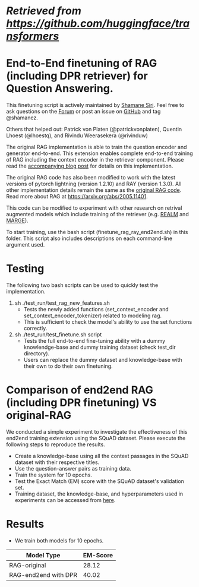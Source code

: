# ***Retrieved from https://github.com/huggingface/transformers***

# End-to-End finetuning of RAG (including DPR retriever) for Question Answering.

This finetuning script is actively maintained by [Shamane Siri](https://github.com/shamanez). Feel free to ask questions on the [Forum](https://discuss.huggingface.co/) or post an issue on [GitHub](https://github.com/huggingface/transformers/issues/new/choose) and tag @shamanez.

Others that helped out: Patrick von Platen (@patrickvonplaten), Quentin Lhoest (@lhoestq), and Rivindu Weerasekera (@rivinduw) 

The original RAG implementation is able to train the question encoder and generator end-to-end. 
This extension enables complete end-to-end training of RAG including the context encoder in the retriever component. 
Please read the [accompanying blog post](https://shamanesiri.medium.com/how-to-finetune-the-entire-rag-architecture-including-dpr-retriever-4b4385322552) for details on this implementation.

The original RAG code has also been modified to work with the latest versions of pytorch lightning (version 1.2.10) and RAY (version 1.3.0). All other implementation details remain the same as the [original RAG code](https://github.com/huggingface/transformers/tree/master/examples/research_projects/rag).
Read more about RAG  at https://arxiv.org/abs/2005.11401.

This code can be modified to experiment with other research on retrival augmented models which include training of the retriever (e.g. [REALM](https://arxiv.org/abs/2002.08909) and [MARGE](https://arxiv.org/abs/2006.15020)). 

To start training, use the bash script (finetune_rag_ray_end2end.sh) in this folder. This script also includes descriptions on each command-line argument used. 


# Testing

The following two bash scripts can be used to quickly test the implementation.
1. sh ./test_run/test_rag_new_features.sh 
    - Tests the newly added functions (set_context_encoder and set_context_encoder_tokenizer) related to modeling rag. 
    - This is sufficient to check the model's ability to use the set functions correctly.
2. sh ./test_run/test_finetune.sh script
    - Tests the full end-to-end fine-tuning ability with a dummy knowlendge-base and dummy training dataset (check test_dir directory).
    - Users can replace the dummy dataset and knowledge-base with their own to do their own finetuning. 


# Comparison of end2end RAG (including DPR finetuning)  VS original-RAG

We conducted a simple experiment to investigate the effectiveness of this end2end training extension using the SQuAD dataset. Please execute the following steps to reproduce the results.

-   Create a knowledge-base using all the context passages in the SQuAD dataset with their respective titles.
-   Use the question-answer pairs as training data.
-   Train the system for 10 epochs.
-   Test the Exact Match (EM) score with the SQuAD dataset's validation set. 
-   Training dataset, the knowledge-base, and hyperparameters used in experiments can be accessed from [here](https://drive.google.com/drive/folders/1qyzV-PaEARWvaU_jjpnU_NUS3U_dSjtG?usp=sharing). 

# Results 

- We train both models for 10 epochs. 

| Model Type          | EM-Score|
| --------------------| --------| 
| RAG-original        | 28.12   |
| RAG-end2end with DPR| 40.02   | 
